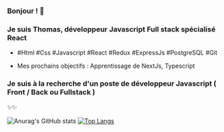 ### Bonjour ! 👋

### Je suis Thomas, développeur Javascript Full stack spécialisé React

- #Html #Css #Javascript #React #Redux #ExpressJs #PostgreSQL #Git

- Mes prochains objectifs : Apprentissage de NextJs, Typescript


### Je suis à la recherche d'un poste de développeur Javascript ( Front / Back ou Fullstack )

✨✨

![Anurag's GitHub stats](https://github-readme-stats.vercel.app/api?username=Thomas-279&theme=calm&show_icons=true&include_all_commits=true)
[![Top Langs](https://github-readme-stats.vercel.app/api/top-langs/?username=Thomas-279&theme=calm&layout=compact)](https://github.com/Thomas-279/github-readme-stats)
